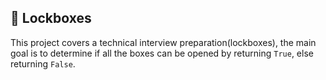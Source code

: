 ## :file_folder: Lockboxes

This project covers a technical interview preparation(lockboxes), the main goal is to determine if all the boxes can be opened by returning `True`, else returning `False`.
